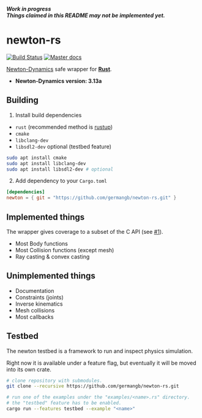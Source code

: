 ***Work in progress***<br>
***Things claimed in this README may not be implemented yet.***

# newton-rs

[![Build Status](https://img.shields.io/travis/germangb/newton-rs/master.svg?style=flat-square)](https://travis-ci.org/germangb/newton-rs)
[![Master docs](https://img.shields.io/badge/docs-master-blue.svg?style=flat-square)](https://germangb.github.io/newton-rs/)

[Newton-Dynamics][repo] safe wrapper for [**Rust**][rustlang].

* **Newton-Dynamics version: 3.13a**

[repo]: https://github.com/MADEAPPS/newton-dynamics
[rustlang]: https://www.rust-lang.org/

## Building

1. Install build dependencies

* `rust` (recommended method is [rustup](https://rustup.rs))
* `cmake`
* `libclang-dev`
* `libsdl2-dev` optional (testbed feature)

```bash
sudo apt install cmake
sudo apt install libclang-dev
sudo apt install libsdl2-dev # optional
```

2. Add dependency to your `Cargo.toml`

```toml
[dependencies]
newton = { git = "https://github.com/germangb/newton-rs.git" }
```

## Implemented things

The wrapper gives coverage to a subset of the C API (see [#1][issue]).

* Most Body functions
* Most Collision functions (except mesh)
* Ray casting & convex casting

[issue]: https://github.com/germangb/newton-rs/issues/1

## Unimplemented things

* Documentation
* Constraints (joints)
* Inverse kinematics
* Mesh collisions
* Most callbacks

## Testbed

The newton testbed is a framework to run and inspect physics simulation.

Right now it is available under a feature flag, but eventually it will be moved into its own crate.

```bash
# clone repository with submodules.
git clone --recursive https://github.com/germangb/newton-rs.git

# run one of the examples under the "examples/<name>.rs" directory.
# the "testbed" feature has to be enabled.
cargo run --features testbed --example "<name>"
```
